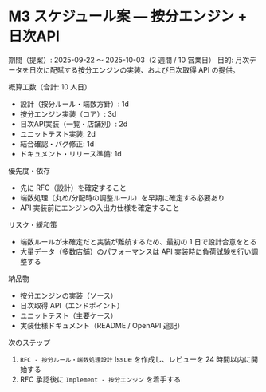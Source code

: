 # M3 スケジュール案 — 按分エンジン + 日次API

期間（提案）: 2025-09-22 〜 2025-10-03（2 週間 / 10 営業日）
目的: 月次データを日次に配賦する按分エンジンの実装、および日次取得 API の提供。

概算工数（合計: 10 人日）
- 設計（按分ルール・端数方針）: 1d
- 按分エンジン実装（コア）: 3d
- 日次API実装（一覧・店舗別）: 2d
- ユニットテスト実装: 2d
- 結合確認・バグ修正: 1d
- ドキュメント・リリース準備: 1d

優先度・依存
- 先に RFC（設計）を確定すること
- 端数処理（丸め/分配時の調整ルール）を早期に確定する必要あり
- API 実装前にエンジンの入出力仕様を確定すること

リスク・緩和策
- 端数ルールが未確定だと実装が難航するため、最初の 1 日で設計合意をとる
- 大量データ（多数店舗）のパフォーマンスは API 実装時に負荷試験を行い調整する

納品物
- 按分エンジンの実装（ソース）
- 日次取得 API（エンドポイント）
- ユニットテスト（主要ケース）
- 実装仕様ドキュメント（README / OpenAPI 追記）

次のステップ
1. `RFC - 按分ルール・端数処理設計` Issue を作成し、レビューを 24 時間以内に開始する
2. RFC 承認後に `Implement - 按分エンジン` を着手する

